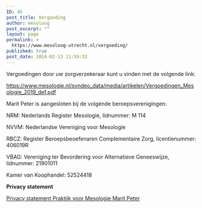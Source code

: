 ```yaml
---
ID: 45
post_title: Vergoeding
author: mesoloog
post_excerpt: ""
layout: page
permalink: >
  https://www.mesoloog-utrecht.nl/vergoeding/
published: true
post_date: 2014-02-13 11:59:33
---
```

<p>Vergoedingen door uw zorgverzekeraar kunt u vinden met de volgende link:</p>
<p><a href="https://www.mesologie.nl/syndeo_data/media/artikelen/Vergoedingen_Mesologie_2019_def.pdf">https://www.mesologie.nl/syndeo_data/media/artikelen/Vergoedingen_Mesologie_2019_def.pdf</a></p>
<p>Marit Peter is aangesloten bij de volgende beroepsverenigingen:</p>
<p>NRM: Nederlands Register Mesologie, lidnummer: M 114</p>
<p>NVVM: Nederlandse Vereniging voor Mesologie</p>
<p>RBCZ: Register Beroepsbeoefenaren Complementaire Zorg, licentienummer: 406019R</p>
<p>VBAG:&nbsp;Vereniging ter Bevordering voor Alternatieve Geneeswijze, lidnummer: 21901011</p>
<p>Kamer van Koophandel: 52524418</p>

<!-- wp:paragraph -->
<p><strong>Privacy statement</strong></p>
<!-- /wp:paragraph -->

<!-- wp:paragraph -->
<p><a href="https://www.mesoloog-utrecht.nl/wp-content/uploads/2018/06/Privacy-statement-Praktijk-voor-Mesologie-Marit-Peter.pdf">Privacy statement Praktijk voor Mesologie Marit Peter</a></p>
<!-- /wp:paragraph -->